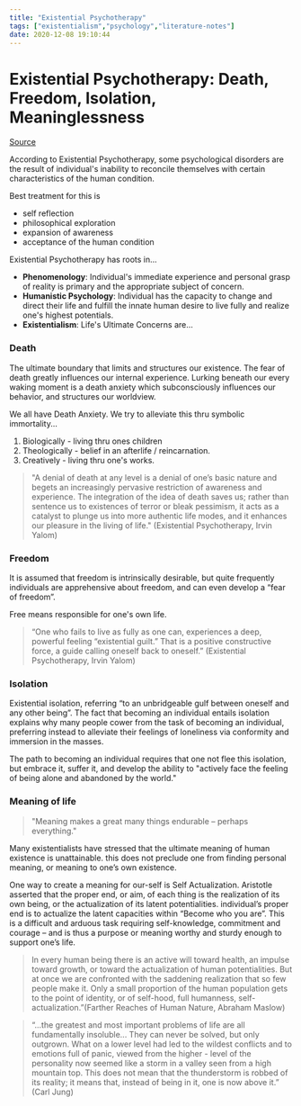```yaml
---
title: "Existential Psychotherapy"
tags: ["existentialism","psychology","literature-notes"]
date: 2020-12-08 19:10:44
---
```


# Existential Psychotherapy: Death, Freedom, Isolation, Meaninglessness

[Source](https://www.youtube.com/watch?v=nhqc5MD6qV0)

According to Existential Psychotherapy, some psychological disorders are the result of individual's inability to reconcile themselves with certain characteristics of the human condition.

Best treatment for this is 
- self reflection
- philosophical exploration
- expansion of awareness
- acceptance of the human condition

Existential Psychotherapy has roots in...

- **Phenomenology**: Individual's immediate experience and personal grasp of reality is primary and the appropriate subject of concern.
- **Humanistic Psychology**: Individual has the capacity to change and direct their life and fulfill the innate human desire to live fully and realize one's highest potentials.
- **Existentialism**: Life's Ultimate Concerns are...

### Death

The ultimate boundary that limits and structures our existence. The fear of death greatly influences our internal experience. Lurking beneath our every waking moment is a death anxiety which subconsciously influences our behavior, and structures our worldview.

We all have Death Anxiety. We try to alleviate this thru symbolic immortality...
1. Biologically - living thru ones children
2. Theologically - belief in an afterlife / reincarnation.
3. Creatively - living thru one's works.

> "A denial of death at any level is a denial of one’s basic nature and begets an increasingly pervasive restriction of awareness and experience. The integration of the idea of death saves us; rather than sentence us to existences of terror or bleak pessimism, it acts as a catalyst to plunge us into more authentic life modes, and it enhances our pleasure in the living of life." (Existential Psychotherapy, Irvin Yalom)

### Freedom

It is assumed that freedom is intrinsically desirable, but quite frequently individuals are apprehensive about freedom, and can even develop a “fear of freedom”.

Free means responsible for one's own life.

> “One who fails to live as fully as one can, experiences a deep, powerful feeling “existential guilt.” That is a positive constructive force, a guide calling oneself back to oneself.” (Existential Psychotherapy, Irvin Yalom)

### Isolation

Existential isolation, referring “to an unbridgeable gulf between oneself and any other being”. The fact that becoming an individual entails isolation explains why many people cower from the task of becoming an individual, preferring instead to alleviate their feelings of loneliness via conformity and immersion in the masses. 

The path to becoming an individual requires that one not flee this isolation, but embrace it, suffer it, and develop the ability to "actively face the feeling of being alone and abandoned by the world."

### Meaning of life

> "Meaning makes a great many things endurable – perhaps everything."

Many existentialists have stressed that the ultimate meaning of human existence is unattainable. this does not preclude one from finding personal meaning, or meaning to one’s own existence.

One way to create a meaning for our-self is Self Actualization. Aristotle asserted that the proper end, or aim, of each thing is the realization of its own being, or the actualization of its latent potentialities. individual’s proper end is to actualize the latent capacities within “Become who you are”. This is a difficult and arduous task requiring self-knowledge, commitment and courage – and is thus a purpose or meaning worthy and sturdy enough to support one’s life.

> In every human being there is an active will toward health, an impulse toward growth, or toward the actualization of human potentialities. But at once we are confronted with the saddening realization that so few people make it. Only a small proportion of the human population gets to the point of identity, or of self-hood, full humanness, self-actualization.”(Farther Reaches of Human Nature, Abraham Maslow)

> “...the greatest and most important problems of life are all fundamentally insoluble... They can never be solved, but only outgrown. What on a lower level had led to the wildest conflicts and to emotions full of panic, viewed from the higher - level of the personality now seemed like a storm in a valley seen from a high mountain top. This does not mean that the thunderstorm is robbed of its reality; it means that, instead of being in it, one is now above it.” (Carl Jung)
